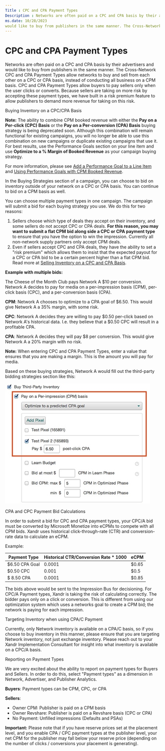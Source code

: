 ```yaml
---
Title : CPC and CPA Payment Types
Description : Networks are often paid on a CPC and CPA basis by their advertisers and
ms.date: 10/28/2023
would like to buy from publishers in the same manner. The Cross-Network
---
```



# CPC and CPA Payment Types



Networks are often paid on a CPC and CPA basis by their advertisers and
would like to buy from publishers in the same manner. The Cross-Network
CPC and CPA Payment Types allow networks to buy and sell from each other
on a CPC or CPA basis, instead of conducting all business on a CPM
basis. CPC and CPA Payment Types allow buyers to pay sellers only when
the user clicks or converts. Because sellers are taking on more risk by
accepting these payment types, we have built in a risk premium feature
to allow publishers to demand more revenue for taking on this risk.

Buying Inventory on a CPC/CPA Basis



<b>Note:</b> The ability to combine CPM booked
revenue with either the **Pay on a Per-click (CPC) Basis** or the **Pay
on a Per-conversion (CPA) Basis** buying strategy is being deprecated
soon. Although this combination will remain functional for existing
campaigns, you will no longer be able to use this combination on new
campaigns or duplicate existing campaigns that use it. For best results,
use the Performance Goals section on
your line item and use **Optimize to a % Margin of Booked Revenue** as
your campaign buying strategy.

For more information, please see
<a href="add-a-performance-goal-to-a-line-item.md" class="xref">Add a
Performance Goal to a Line Item</a> and
<a href="using-performance-goals-with-cpm-booked-revenue.md"
class="xref">Using Performance Goals with CPM Booked Revenue</a>.



In the Buying Strategies section of a
campaign, you can choose to bid on inventory outside of your network on
a CPC or CPA basis. You can continue to bid on a CPM basis as well.

You can choose multiple payment types in one campaign. The campaign will
submit a bid for each buying strategy you use. We do this for two
reasons:

1.  Sellers choose which type of deals they accept on their inventory,
    and some sellers do not accept CPC or CPA deals. **For this reason,
    you may want to submit a flat CPM bid along side a CPC or CPA
    payment type** to ensure that you have the option to win the
    impression. Currently all non-network supply partners only accept
    CPM deals.
2.  Even if sellers accept CPC and CPA deals, they have the ability to
    set a "risk premium" which allows them to insist that the expected
    payout for a CPC or CPA bid to be a certain percent higher than a
    flat CPM bid. Read more at
    <a href="selling-inventory-on-a-cpc-and-cpa-basis.md"
    class="xref">Selling Inventory on a CPC and CPA Basis</a>.

**Example with multiple bids:**

The Cheese of the Month Club pays Network A $10 per conversion. Network
A decides to pay for media on a per-impression basis (CPM), per-click
basis (CPC), and a per-conversion basis (CPA).

**CPM**: Network A chooses to optimize to a CPA goal of $6.50. This
would give Network A a 35% margin, with some risk.

**CPC**: Network A decides they are willing to pay $0.50 per-click based
on Network A's historical data. I.e. they believe that a $0.50 CPC will
result in a profitable CPA.

**CPA**: Network A decides they will pay $8 per conversion. This would
give Network A a 20% margin with no risk.



<b>Note:</b> When entering CPC and CPA Payment
Types, enter a value that ensures that you are making a margin. This is
the amount you will pay for media.



Based on these buying strategies, Network A would fill out the
third-party bidding strategies section like this:

![CPA](media/cpa-cpc.png)


CPA and CPC Payment Bid Calculations

In order to submit a bid for CPC and CPA payment types, your CPC/A bid
must be converted by Microsoft Monetize into eCPMs
to compete with all CPM bids. Xandr uses
historical click-through-rate (CTR) and conversion-rate data to
calculate an eCPM.

Example:

<table class="table">
<thead class="thead">
<tr class="header row">
<th id="ID-000024ce__entry__1" class="entry">Payment Type</th>
<th id="ID-000024ce__entry__2" class="entry">Historical CTR/Conversion
Rate * 1000</th>
<th id="ID-000024ce__entry__3" class="entry">eCPM</th>
</tr>
</thead>
<tbody class="tbody">
<tr class="odd row">
<td class="entry" headers="ID-000024ce__entry__1">$6.50 CPA Goal</td>
<td class="entry" headers="ID-000024ce__entry__2">0.0001</td>
<td class="entry" headers="ID-000024ce__entry__3">$0.65</td>
</tr>
<tr class="even row">
<td class="entry" headers="ID-000024ce__entry__1">$0.50 CPC</td>
<td class="entry" headers="ID-000024ce__entry__2">0.001</td>
<td class="entry" headers="ID-000024ce__entry__3">$0.5</td>
</tr>
<tr class="odd row">
<td class="entry" headers="ID-000024ce__entry__1">$ 8.50 CPA</td>
<td class="entry" headers="ID-000024ce__entry__2">0.0001</td>
<td class="entry" headers="ID-000024ce__entry__3">$0.85</td>
</tr>
</tbody>
</table>

The bids above would be sent to the Impression Bus for decisioning. For
CPC/A Payment types, Xandr is taking the risk of
calculating correctly. The bidder pays only on a click or conversion.
This is different from using our optimization system which uses a
networks goal to create a CPM bid; the network is paying for each
impression.

Targeting Inventory when using CPA/C Payment

Currently, only Network inventory is available on a CPA/C basis, so if
you choose to buy inventory in this manner, please ensure that you are
targeting Network inventory, not just exchange inventory. Please reach
out to your Xandr Implementation Consultant for
insight into what inventory is available on a CPC/A basis.

Reporting on Payment Types

We are very excited about the ability to report on payment types for
Buyers and Sellers. In order to do this, select "Payment types" as a
dimension in Network, Advertiser, and Publisher Analytics.

**Buyers**: Payment types can be CPM, CPC, or CPA

**Sellers**:

- Owner CPM: Publisher is paid on a CPM basis
- Owner Revshare: Publisher is paid on a Revshare basis (CPC or CPA)
- No Payment: Unfilled impressions (Defaults and PSAs)



<b>Important:</b> Please note that if you have
reserve prices set at the placement level, and you enable CPA / CPC
payment types at the publisher level, your net CPM for the publisher may
fall below your reserve price (depending on the number of clicks /
conversions your placement is generating).






